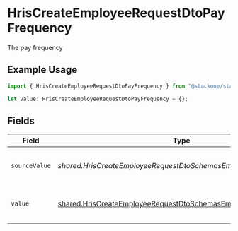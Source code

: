 # HrisCreateEmployeeRequestDtoPayFrequency

The pay frequency

## Example Usage

```typescript
import { HrisCreateEmployeeRequestDtoPayFrequency } from "@stackone/stackone-client-ts/sdk/models/shared";

let value: HrisCreateEmployeeRequestDtoPayFrequency = {};
```

## Fields

| Field                                                                                                                                         | Type                                                                                                                                          | Required                                                                                                                                      | Description                                                                                                                                   | Example                                                                                                                                       |
| --------------------------------------------------------------------------------------------------------------------------------------------- | --------------------------------------------------------------------------------------------------------------------------------------------- | --------------------------------------------------------------------------------------------------------------------------------------------- | --------------------------------------------------------------------------------------------------------------------------------------------- | --------------------------------------------------------------------------------------------------------------------------------------------- |
| `sourceValue`                                                                                                                                 | *shared.HrisCreateEmployeeRequestDtoSchemasEmploymentSourceValue*                                                                             | :heavy_minus_sign:                                                                                                                            | The source value of the pay frequency.                                                                                                        | Hourly                                                                                                                                        |
| `value`                                                                                                                                       | [shared.HrisCreateEmployeeRequestDtoSchemasEmploymentValue](../../../sdk/models/shared/hriscreateemployeerequestdtoschemasemploymentvalue.md) | :heavy_minus_sign:                                                                                                                            | The pay frequency of the job postings.                                                                                                        | hourly                                                                                                                                        |